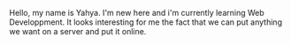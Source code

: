 Hello, my name is Yahya. I'm new here and i'm currently learning Web Developpment. It looks interesting for me the fact that we can put anything we want on a server and put it online. 